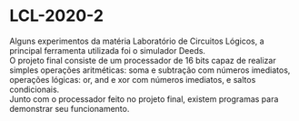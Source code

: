 # LCL-2020-2

Alguns experimentos da matéria Laboratório de Circuitos Lógicos, a principal ferramenta utilizada foi o simulador Deeds. <br>
O projeto final consiste de um processador de 16 bits capaz de realizar simples operações aritméticas: soma e subtração com números imediatos, operações lógicas: or, and e xor com números imediatos, e saltos condicionais. <br>
Junto com o processador feito no projeto final, existem programas para demonstrar seu funcionamento. <br>
